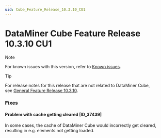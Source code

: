 ```yaml
---
uid: Cube_Feature_Release_10.3.10_CU1
---
```


# DataMiner Cube Feature Release 10.3.10 CU1

> [!NOTE]
> For known issues with this version, refer to [Known issues](xref:Known_issues).

> [!TIP]
> For release notes for this release that are not related to DataMiner Cube, see [General Feature Release 10.3.10](xref:General_Feature_Release_10.3.10).

### Fixes

#### Problem with cache getting cleared [ID_37439]

<!-- MR 10.4.0 - FR 10.3.10 [CU1] -->
<!-- Not added to MR 10.4.0 -->

In some cases, the cache of DataMiner Cube would incorrectly get cleared, resulting in e.g. elements not getting loaded.
